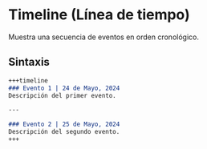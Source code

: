 # Timeline (Línea de tiempo)

Muestra una secuencia de eventos en orden cronológico.

## Sintaxis

````markdown
+++timeline
### Evento 1 | 24 de Mayo, 2024
Descripción del primer evento.

---

### Evento 2 | 25 de Mayo, 2024
Descripción del segundo evento.
+++
````